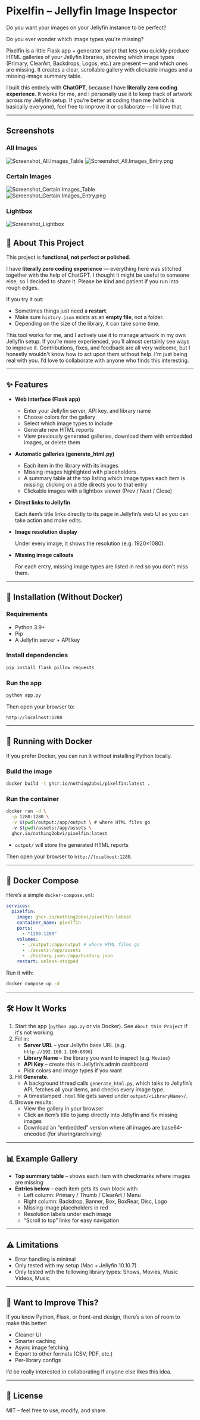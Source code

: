 # Pixelfin – Jellyfin Image Inspector

Do you want your images on your Jellyfin instance to be perfect?

Do you ever wonder which image types you're missing?

Pixelfin is a little Flask app + generator script that lets you quickly produce HTML galleries of your Jellyfin libraries, showing which image types (Primary, ClearArt, Backdrops, Logos, etc.) are present — and which ones are missing. It creates a clear, scrollable gallery with clickable images and a missing-image summary table.

I built this entirely with **ChatGPT**, because I have **literally zero coding experience**. It works for me, and I personally use it to keep track of artwork across my Jellyfin setup. If you’re better at coding than me (which is basically everyone), feel free to improve it or collaborate — I’d love that.

---

## Screenshots

### All Images
![Screenshot_All.Images_Table](assets/Screenshot_All.Images_Table.png)
![Screenshot_All.Images_Entry.png](assets/Screenshot_All.Images_Entry.png)

### Certain Images
![Screenshot_Certain.Images_Table](assets/Screenshot_Certain.Images_Table.png)
![Screenshot_Certain.Images_Entry.png](assets/Screenshot_Certain.Images_Entry.png)

### Lightbox
![Screenshot_Lightbox](assets/Screenshot_Lightbox.png)

## 🙋 About This Project

This project is **functional, not perfect or polished**.
 
I have **literally zero coding experience** — everything here was stitched together with the help of ChatGPT. I thought it might be useful to someone else, so I decided to share it. Please be kind and patient if you run into rough edges.

If you try it out:
- Sometimes things just need a **restart**.  
- Make sure `history.json` exists as an **empty file**, not a folder.
- Depending on the size of the library, it can take some time.   

This tool works for me, and I actively use it to manage artwork in my own Jellyfin setup. If you’re more experienced, you’ll almost certainly see ways to improve it. Contributions, fixes, and feedback are all very welcome, but I honestly wouldn't know how to act upon them without help. I'm just being real with you. I’d love to collaborate with anyone who finds this interesting.

---

## ✨ Features

- **Web interface (Flask app)**
	- Enter your Jellyfin server, API key, and library name
	- Choose colors for the gallery
	- Select which image types to include
	- Generate new HTML reports
	- View previously generated galleries, download them with embedded images, or delete them
- **Automatic galleries (generate_html.py)**
	- Each item in the library with its images
	- Missing images highlighted with placeholders
	- A summary table at the top listing which image types each item is missing; clicking on a title directs you to that entry
	- Clickable images with a lightbox viewer (Prev / Next / Close)
- **Direct links to Jellyfin**
	
	Each item’s title links directly to its page in Jellyfin’s web UI so you can take action and make edits.
	
- **Image resolution display**
	
	Under every image, it shows the resolution (e.g. 1920×1080).
	
- **Missing image callouts**
	
	For each entry, missing image types are listed in red so you don’t miss them.
	

---

## 🚀 Installation (Without Docker)

### Requirements

- Python 3.9+
- Pip
- A Jellyfin server + API key

### Install dependencies

```bash
pip install flask pillow requests

```

### Run the app

```bash
python app.py

```

Then open your browser to:

```
http://localhost:1280

```

---

## 🐳 Running with Docker

If you prefer Docker, you can run it without installing Python locally.

### Build the image

```bash
docker build -t ghcr.io/nothing2obvi/pixelfin:latest .

```

### Run the container

```bash
docker run -d \
  -p 1280:1280 \
  -v $(pwd)/output:/app/output \ # where HTML files go
  -v $(pwd)/assets:/app/assets \
  ghcr.io/nothing2obvi/pixelfin:latest

```

- `output/` will store the generated HTML reports

Then open your browser to `http://localhost:1280`.

---

## 🐙 Docker Compose

Here’s a simple `docker-compose.yml`:

```yaml
services:
  pixelfin:
    image: ghcr.io/nothing2obvi/pixelfin:latest
    container_name: pixelfin
    ports:
      - "1280:1280"
    volumes:
      - ./output:/app/output # where HTML files go
      - ./assets:/app/assets
      - ./history.json:/app/history.json
    restart: unless-stopped
```

Run it with:

```bash
docker compose up -d
```

---

## 🛠 How It Works

1. Start the app (`python app.py` or via Docker). See `About this Project` if it's not working.
2. Fill in:
	- **Server URL** – your Jellyfin base URL (e.g. `http://192.168.1.100:8096`)
	- **Library Name** – the library you want to inspect (e.g. `Movies`)
	- **API Key** – create this in Jellyfin’s admin dashboard
	- Pick colors and image types if you want
3. Hit **Generate**.
	- A background thread calls `generate_html.py`, which talks to Jellyfin’s API, fetches all your items, and checks every image type.
	- A timestamped `.html` file gets saved under `output/<LibraryName>/`.
4. Browse results:
	- View the gallery in your browser
	- Click an item’s title to jump directly into Jellyfin and fix missing images
	- Download an “embedded” version where all images are base64-encoded (for sharing/archiving)

---

## 📊 Example Gallery

- **Top summary table** – shows each item with checkmarks where images are missing
- **Entries below** – each item gets its own block with:
	- Left column: Primary / Thumb / ClearArt / Menu
	- Right column: Backdrop, Banner, Box, BoxRear, Disc, Logo
	- Missing image placeholders in red
	- Resolution labels under each image
	- “Scroll to top” links for easy navigation

---

## ⚠️ Limitations

- Error handling is minimal
- Only tested with my setup (Mac + Jellyfin 10.10.7)
- Only tested with the following library types: Shows, Movies, Music Videos, Music

---

## 🤝 Want to Improve This?

If you know Python, Flask, or front-end design, there’s a ton of room to make this better:

- Cleaner UI
- Smarter caching
- Async image fetching
- Export to other formats (CSV, PDF, etc.)
- Per-library configs

I’d be really interested in collaborating if anyone else likes this idea.

---

## 📝 License

MIT – feel free to use, modify, and share.